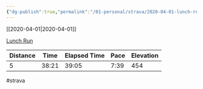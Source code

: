 ```yaml
---
{"dg-publish":true,"permalink":"/01-personal/strava/2020-04-01-lunch-run/"}
---
```



[[2020-04-01\|2020-04-01]]

[Lunch Run](https://www.strava.com/activities/3247743216)

| Distance | Time  | Elapsed Time | Pace | Elevation |
| -------- | ----- | ------------ | ---- | --------- |
| 5        | 38:21 | 39:05        | 7:39 | 454       |




#strava
